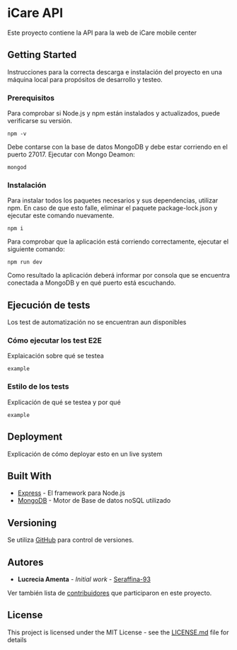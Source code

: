 # iCare API

Este proyecto contiene la API para la web de iCare mobile center

## Getting Started

Instrucciones para la correcta descarga e instalación del proyecto en una máquina local para propósitos de desarrollo y testeo.

### Prerequisitos

Para comprobar si Node.js y npm están instalados y actualizados, puede verificarse su versión.

```
npm -v
```

Debe contarse con la base de datos MongoDB y debe estar corriendo en el puerto 27017. Ejecutar con Mongo Deamon:

```
mongod
```

### Instalación

Para instalar todos los paquetes necesarios y sus dependencias, utilizar npm. En caso de que esto falle, eliminar el paquete package-lock.json y ejecutar este comando nuevamente.

```
npm i
```

Para comprobar que la aplicación está corriendo correctamente, ejecutar el siguiente comando:

```
npm run dev
```

Como resultado la aplicación deberá informar por consola que se encuentra conectada a MongoDB y en qué puerto está escuchando. 

## Ejecución de tests

Los test de automatización no se encuentran aun disponibles

### Cómo ejecutar los test E2E

Explaicación sobre qué se testea

```
example
```

### Estilo de los tests

Explicación de qué se testea y por qué

```
example
```

## Deployment

Explicación de cómo deployar esto en un live system

## Built With

* [Express](https://www.npmjs.com/package/express) - El framework para Node.js
* [MongoDB](https://www.mongodb.com/cloud/atlas) - Motor de Base de datos noSQL utilizado

## Versioning

Se utiliza [GitHub](http://github.com/) para control de versiones. 

## Autores

* **Lucrecia Amenta** - *Initial work* - [Seraffina-93](https://github.com/Seraffina-93)

Ver también lista de [contribuidores](https://github.com/Seraffina-93/iCare-API/contributors) que participaron en este proyecto.

## License

This project is licensed under the MIT License - see the [LICENSE.md](LICENSE.md) file for details


